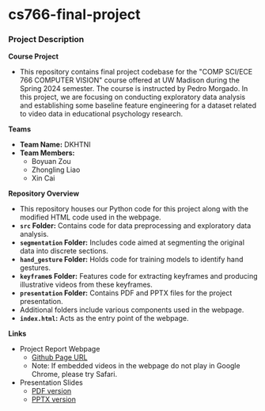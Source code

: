 # cs766-final-project

### Project Description
**Course Project**
- This repository contains final project codebase for the "COMP SCI/ECE 766 COMPUTER VISION" course offered at UW Madison during the Spring 2024 semester. The course is instructed by Pedro Morgado. In this project, we are focusing on conducting exploratory data analysis and establishing some baseline feature engineering for a dataset related to video data in educational psychology research.

**Teams**
- **Team Name:** DKHTNI
- **Team Members:**
  - Boyuan Zou
  - Zhongling Liao
  - Xin Cai

**Repository Overview**
- This repository houses our Python code for this project along with the modified HTML code used in the webpage.
- **`src` Folder:** Contains code for data preprocessing and exploratory data analysis.
- **`segmentation` Folder:** Includes code aimed at segmenting the original data into discrete sections.
- **`hand_gesture` Folder:** Holds code for training models to identify hand gestures.
- **`keyframe`s Folder:** Features code for extracting keyframes and producing illustrative videos from these keyframes.
- **`presentation` Folder:** Contains PDF and PPTX files for the project presentation.
- Additional folders include various components used in the webpage.
- **`index.html`:** Acts as the entry point of the webpage.

**Links**
- Project Report Webpage
    - [Github Page URL](https://orc-dev.github.io/cs766-final-project)
    - Note: If embedded videos in the webpage do not play in Google Chrome, please try Safari.
- Presentation Slides
    - [PDF version](https://github.com/orc-dev/cs766-final-project/blob/main/presentation/presentation_slides.pdf)
    - [PPTX version](https://github.com/orc-dev/cs766-final-project/blob/main/presentation/CS766_PPT.pptx)